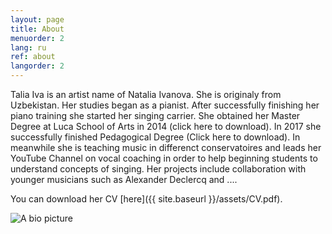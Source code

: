 ```yaml
---
layout: page
title: About
menuorder: 2
lang: ru
ref: about
langorder: 2
---
```


Talia Iva is an artist name of Natalia Ivanova. She is originaly from Uzbekistan. Her studies began as
a pianist. After successfully finishing her piano training she started her singing carrier. She 
obtained her Master Degree at Luca School of Arts in 2014 (click here to download). In 2017 she 
successfully finished Pedagogical Degree (Click here to download). In meanwhile she is teaching
music in differenct conservatoires and leads her YouTube Channel on vocal coaching in order to
help beginning students to understand concepts of singing. Her projects include collaboration with
younger musicians such as Alexander Declercq and ....                              
                                                                                   
You can download her CV [here]({{ site.baseurl }}/assets/CV.pdf).                  
                                                                                   
![A bio picture](assets/DSC_1348.jpg)   
